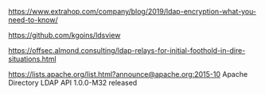 https://www.extrahop.com/company/blog/2019/ldap-encryption-what-you-need-to-know/

https://github.com/kgoins/ldsview


https://offsec.almond.consulting/ldap-relays-for-initial-foothold-in-dire-situations.html

https://lists.apache.org/list.html?announce@apache.org:2015-10 Apache Directory LDAP API 1.0.0-M32 released